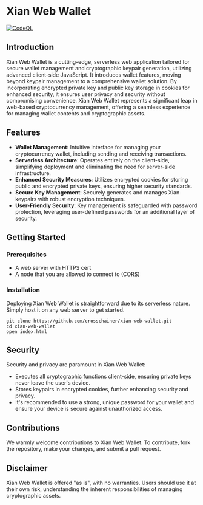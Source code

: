 # Xian Web Wallet

[![CodeQL](https://github.com/crosschainer/xian-web-wallet/actions/workflows/github-code-scanning/codeql/badge.svg)](https://github.com/crosschainer/xian-web-wallet/actions/workflows/github-code-scanning/codeql)

## Introduction
Xian Web Wallet is a cutting-edge, serverless web application tailored for secure wallet management and cryptographic keypair generation, utilizing advanced client-side JavaScript. It introduces wallet features, moving beyond keypair management to a comprehensive wallet solution. By incorporating encrypted private key and public key storage in cookies for enhanced security, it ensures user privacy and security without compromising convenience. Xian Web Wallet represents a significant leap in web-based cryptocurrency management, offering a seamless experience for managing wallet contents and cryptographic assets.

## Features
- **Wallet Management**: Intuitive interface for managing your cryptocurrency wallet, including sending and receiving transactions.
- **Serverless Architecture**: Operates entirely on the client-side, simplifying deployment and eliminating the need for server-side infrastructure.
- **Enhanced Security Measures**: Utilizes encrypted cookies for storing public and encrypted private keys, ensuring higher security standards.
- **Secure Key Management**: Securely generates and manages Xian keypairs with robust encryption techniques.
- **User-Friendly Security**: Key management is safeguarded with password protection, leveraging user-defined passwords for an additional layer of security.

## Getting Started

### Prerequisites
- A web server with HTTPS cert
- A node that you are allowed to connect to (CORS)

### Installation
Deploying Xian Web Wallet is straightforward due to its serverless nature. Simply host it on any web server to get started.

```
git clone https://github.com/crosschainer/xian-web-wallet.git
cd xian-web-wallet
open index.html
```

## Security
Security and privacy are paramount in Xian Web Wallet:
- Executes all cryptographic functions client-side, ensuring private keys never leave the user's device.
- Stores keypairs in encrypted cookies, further enhancing security and privacy.
- It's recommended to use a strong, unique password for your wallet and ensure your device is secure against unauthorized access.

## Contributions
We warmly welcome contributions to Xian Web Wallet. To contribute, fork the repository, make your changes, and submit a pull request.

## Disclaimer
Xian Web Wallet is offered "as is", with no warranties. Users should use it at their own risk, understanding the inherent responsibilities of managing cryptographic assets.